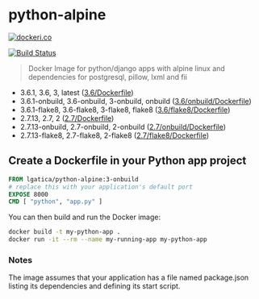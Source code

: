 # python-alpine


[![dockeri.co](http://dockeri.co/image/lgatica/python-alpine)](https://hub.docker.com/r/lgatica/python-alpine/)

[![Build Status](https://travis-ci.org/lgaticaq/python-alpine.svg?branch=master)](https://travis-ci.org/lgaticaq/python-alpine)

> Docker Image for python/django apps with alpine linux and dependencies for postgresql, pillow, lxml and fii

- 3.6.1, 3.6, 3, latest ([3.6/Dockerfile](https://github.com/lgaticaq/python-alpine/blob/master/3.6.1/Dockerfile))
- 3.6.1-onbuild, 3.6-onbuild, 3-onbuild, onbuild ([3.6/onbuild/Dockerfile](https://github.com/lgaticaq/python-alpine/blob/master/3.6.1/onbuild/Dockerfile))
- 3.6.1-flake8, 3.6-flake8, 3-flake8, flake8 ([3.6/flake8/Dockerfile](https://github.com/lgaticaq/python-alpine/blob/master/3.6.1/flake8/Dockerfile))
- 2.7.13, 2.7, 2 ([2.7/Dockerfile](https://github.com/lgaticaq/python-alpine/blob/master/2.7.13/Dockerfile))
- 2.7.13-onbuild, 2.7-onbuild, 2-onbuild ([2.7/onbuild/Dockerfile](https://github.com/lgaticaq/python-alpine/blob/master/2.7.13/onbuild/Dockerfile))
- 2.7.13-flake8, 2.7-flake8, 2-flake8 ([2.7/flake8/Dockerfile](https://github.com/lgaticaq/python-alpine/blob/master/2.7.13/flake8/Dockerfile))

## Create a Dockerfile in your Python app project
```dockerfile
FROM lgatica/python-alpine:3-onbuild
# replace this with your application's default port
EXPOSE 8000
CMD [ "python", "app.py" ]
```

You can then build and run the Docker image:

```bash
docker build -t my-python-app .
docker run -it --rm --name my-running-app my-python-app
```

### Notes
The image assumes that your application has a file named package.json listing its dependencies and defining its start script.
